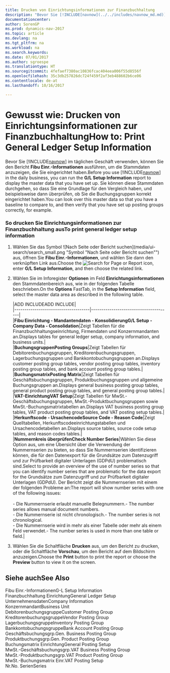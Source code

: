```yaml
---
title: Drucken von Einrichtungsinformationen zur Finanzbuchhaltung
description: "Bevor Sie [!INCLUDE[navnow](../../includes/navnow_md.md)] im täglichen Geschäft verwenden, können Sie den Bericht **Fibu Einr.-Informationen** ausführen, um die Stammdaten anzuzeigen, die Sie eingerichtet haben. Sie können diese Stammdaten durchgehen, so dass Sie eine Grundlage für den Vergleich haben, und beispielsweise dann überprüfen, ob Sie die Buchungsgruppen korrekt eingerichtet haben."
documentationcenter: 
author: SorenGP
ms.prod: dynamics-nav-2017
ms.topic: article
ms.devlang: na
ms.tgt_pltfrm: na
ms.workload: na
ms.search.keywords: 
ms.date: 07/01/2017
ms.author: sgroespe
ms.translationtype: HT
ms.sourcegitcommit: 4fefaef7380ac10836fcac404eea006f55d8556f
ms.openlocfilehash: 35c3db257826dc724f459f2af3eb488602b6ce06
ms.contentlocale: de-at
ms.lasthandoff: 10/16/2017

---
```

# <a name="how-to-print-general-ledger-setup-information"></a><span data-ttu-id="a68eb-104">Gewusst wie: Drucken von Einrichtungsinformationen zur Finanzbuchhaltung</span><span class="sxs-lookup"><span data-stu-id="a68eb-104">How to: Print General Ledger Setup Information</span></span>
<span data-ttu-id="a68eb-105">Bevor Sie [!INCLUDE[navnow](../../includes/navnow_md.md)] im täglichen Geschäft verwenden, können Sie den Bericht **Fibu Einr.-Informationen** ausführen, um die Stammdaten anzuzeigen, die Sie eingerichtet haben.</span><span class="sxs-lookup"><span data-stu-id="a68eb-105">Before you use [!INCLUDE[navnow](../../includes/navnow_md.md)] in the daily business, you can run the **G/L Setup Information** report to display the master data that you have set up.</span></span> <span data-ttu-id="a68eb-106">Sie können diese Stammdaten durchgehen, so dass Sie eine Grundlage für den Vergleich haben, und beispielsweise dann überprüfen, ob Sie die Buchungsgruppen korrekt eingerichtet haben.</span><span class="sxs-lookup"><span data-stu-id="a68eb-106">You can look over this master data so that you have a baseline to compare to, and then verify that you have set up posting groups correctly, for example.</span></span>  
  
### <a name="to-print-general-ledger-setup-information"></a><span data-ttu-id="a68eb-107">So drucken Sie Einrichtungsinformationen zur Finanzbuchhaltung aus</span><span class="sxs-lookup"><span data-stu-id="a68eb-107">To print general ledger setup information</span></span>  
  
1.  <span data-ttu-id="a68eb-108">Wählen Sie das Symbol ![Nach Seite oder Bericht suchen](media/ui-search/search_small.png "Symbol "Nach Seite oder Bericht suchen"") aus, öffnen Sie **Fibu Einr.-Informationen**, und wählen Sie dann den verknüpften Link aus.</span><span class="sxs-lookup"><span data-stu-id="a68eb-108">Choose the ![Search for Page or Report](media/ui-search/search_small.png "Search for Page or Report icon") icon, enter **G/L Setup Information**, and then choose the related link.</span></span>  
  
2.  <span data-ttu-id="a68eb-109">Wählen Sie im Inforegister **Optionen** im Feld **Einrichtungsinformationen** den Stammdatenbereich aus, wie in der folgenden Tabelle beschrieben.</span><span class="sxs-lookup"><span data-stu-id="a68eb-109">On the **Options** FastTab, in the **Setup Information** field, select the master data area as described in the following table.</span></span>  
  
    |<span data-ttu-id="a68eb-110">ADD INCLUDE<!--[!INCLUDE[bp_optionsheading](../../includes/bp_tabledescription_md.md)]--></span><span class="sxs-lookup"><span data-stu-id="a68eb-110">ADD INCLUDE<!--[!INCLUDE[bp_optionsheading](../../includes/bp_tabledescription_md.md)]--></span></span>|  
    |-------------------------------------|---------------------------------------|  
    |<span data-ttu-id="a68eb-111">**Fibu Einrichtung - Mandantendaten - Konsolidierung**</span><span class="sxs-lookup"><span data-stu-id="a68eb-111">**G/L Setup - Company Data - Consolidation**</span></span>|<span data-ttu-id="a68eb-112">Zeigt Tabellen für die Finanzbuchhaltungseinrichtung, Firmendaten und Konzernmandanten an.</span><span class="sxs-lookup"><span data-stu-id="a68eb-112">Displays tables for general ledger setup, company information, and business units.</span></span>|  
    |<span data-ttu-id="a68eb-113">**Buchungsgruppen**</span><span class="sxs-lookup"><span data-stu-id="a68eb-113">**Posting Groups**</span></span>|<span data-ttu-id="a68eb-114">Zeigt Tabellen für Debitorenbuchungsgruppen, Kreditorenbuchungsgruppen, Lagerbuchungsgruppen und Bankkontobuchungsgruppen an.</span><span class="sxs-lookup"><span data-stu-id="a68eb-114">Displays customer posting group tables, vendor posting group tables, inventory posting group tables, and bank account posting group tables.</span></span>|  
    |<span data-ttu-id="a68eb-115">**Buchungsmatrix**</span><span class="sxs-lookup"><span data-stu-id="a68eb-115">**Posting Matrix**</span></span>|<span data-ttu-id="a68eb-116">Zeigt Tabellen für Geschäftsbuchungsgruppen, Produktbuchungsgruppen und allgemeine Buchungsgruppen an.</span><span class="sxs-lookup"><span data-stu-id="a68eb-116">Displays general business posting group tables, general product posting group tables, and general posting group tables.</span></span>|  
    |<span data-ttu-id="a68eb-117">**VAT-Einrichtung**</span><span class="sxs-lookup"><span data-stu-id="a68eb-117">**VAT Setup**</span></span>|<span data-ttu-id="a68eb-118">Zeigt Tabellen für MwSt.-Geschäftsbuchungsgruppen, MwSt.-Produktbuchungsgruppen sowie MwSt.-Buchungsmatrixtabellen an.</span><span class="sxs-lookup"><span data-stu-id="a68eb-118">Displays VAT business posting group tables, VAT product posting group tables, and VAT posting setup tables.</span></span>|  
    |<span data-ttu-id="a68eb-119">**Herkunftscode - Ursachencode**</span><span class="sxs-lookup"><span data-stu-id="a68eb-119">**Source Code - Reason Code**</span></span>|<span data-ttu-id="a68eb-120">Zeigt Quelltabellen, Herkunftscodeeinrichtungstabellen und Ursachencodetabellen an.</span><span class="sxs-lookup"><span data-stu-id="a68eb-120">Displays source tables, source code setup tables, and reason codes tables.</span></span>|  
    |<span data-ttu-id="a68eb-121">**Nummernkreis überprüfen**</span><span class="sxs-lookup"><span data-stu-id="a68eb-121">**Check Number Series**</span></span>|<span data-ttu-id="a68eb-122">Wählen Sie diese Option aus, um eine Übersicht über die Verwendung der Nummernserien zu bieten, so dass Sie Nummernserien identifizieren können, die für den Datenexport für die Grundsätze zum Datenzugriff und zur Prüfbarkeit digitaler Unterlagen (GDPdU) problematisch sind.</span><span class="sxs-lookup"><span data-stu-id="a68eb-122">Select to provide an overview of the use of number series so that you can identify number series that are problematic for the data export for the Grundsätze zum Datenzugriff und zur Prüfbarkeit digitaler Unterlagen (GDPdU).</span></span> <span data-ttu-id="a68eb-123">Der Bericht zeigt die Nummernserien mit einem der folgenden Probleme an:</span><span class="sxs-lookup"><span data-stu-id="a68eb-123">The report will show number series with one of the following issues:</span></span><br /><br /> <span data-ttu-id="a68eb-124">-   Die Nummernserie erlaubt manuelle Belegnummern.</span><span class="sxs-lookup"><span data-stu-id="a68eb-124">-   The number series allows manual document numbers.</span></span><br /><span data-ttu-id="a68eb-125">-   Die Nummernserie ist nicht chronologisch.</span><span class="sxs-lookup"><span data-stu-id="a68eb-125">-   The number series is not chronological.</span></span><br /><span data-ttu-id="a68eb-126">-   Die Nummernserie wird in mehr als einer Tabelle oder mehr als einem Feld verwendet.</span><span class="sxs-lookup"><span data-stu-id="a68eb-126">-   The number series is used in more than one table or field.</span></span>|  
  
3.  <span data-ttu-id="a68eb-127">Wählen Sie die Schaltfläche **Drucken** aus, um den Bericht zu drucken, oder die Schaltfläche **Vorschau**, um den Bericht auf dem Bildschirm anzuzeigen.</span><span class="sxs-lookup"><span data-stu-id="a68eb-127">Choose the **Print** button to print the report or choose the **Preview** button to view it on the screen.</span></span>  
  
## <a name="see-also"></a><span data-ttu-id="a68eb-128">Siehe auch</span><span class="sxs-lookup"><span data-stu-id="a68eb-128">See Also</span></span>  
 <span data-ttu-id="a68eb-129">Fibu Einr.-Informationen</span><span class="sxs-lookup"><span data-stu-id="a68eb-129">G-L Setup Information</span></span>   
 <span data-ttu-id="a68eb-130">Finanzbuchhaltung Einrichtung</span><span class="sxs-lookup"><span data-stu-id="a68eb-130">General Ledger Setup</span></span>   
 <span data-ttu-id="a68eb-131">Unternehmensdaten</span><span class="sxs-lookup"><span data-stu-id="a68eb-131">Company Information</span></span>   
 <span data-ttu-id="a68eb-132">Konzernmandant</span><span class="sxs-lookup"><span data-stu-id="a68eb-132">Business Unit</span></span>   
 <span data-ttu-id="a68eb-133">Debitorenbuchungsgruppe</span><span class="sxs-lookup"><span data-stu-id="a68eb-133">Customer Posting Group</span></span>   
 <span data-ttu-id="a68eb-134">Kreditorenbuchungsgruppe</span><span class="sxs-lookup"><span data-stu-id="a68eb-134">Vendor Posting Group</span></span>   
 <span data-ttu-id="a68eb-135">Lagerbuchungsgruppe</span><span class="sxs-lookup"><span data-stu-id="a68eb-135">Inventory Posting Group</span></span>   
 <span data-ttu-id="a68eb-136">Bankkontobuchungsgruppe</span><span class="sxs-lookup"><span data-stu-id="a68eb-136">Bank Account Posting Group</span></span>   
 <span data-ttu-id="a68eb-137">Geschäftsbuchungsgrp.</span><span class="sxs-lookup"><span data-stu-id="a68eb-137">Gen. Business Posting Group</span></span>   
 <span data-ttu-id="a68eb-138">Produktbuchungsgrp.</span><span class="sxs-lookup"><span data-stu-id="a68eb-138">Gen. Product Posting Group</span></span>   
 <span data-ttu-id="a68eb-139">Buchungsmatrix Einrichtung</span><span class="sxs-lookup"><span data-stu-id="a68eb-139">General Posting Setup</span></span>   
 <span data-ttu-id="a68eb-140">MwSt.-Geschäftsbuchungsgrp.</span><span class="sxs-lookup"><span data-stu-id="a68eb-140">VAT Business Posting Group</span></span>   
 <span data-ttu-id="a68eb-141">MwSt.-Produktbuchungsgrp.</span><span class="sxs-lookup"><span data-stu-id="a68eb-141">VAT Product Posting Group</span></span>   
 <span data-ttu-id="a68eb-142">MwSt.-Buchungsmatrix Einr.</span><span class="sxs-lookup"><span data-stu-id="a68eb-142">VAT Posting Setup</span></span>   
 <span data-ttu-id="a68eb-143">Nr.</span><span class="sxs-lookup"><span data-stu-id="a68eb-143">No.</span></span> <span data-ttu-id="a68eb-144">Serien</span><span class="sxs-lookup"><span data-stu-id="a68eb-144">Series</span></span>

